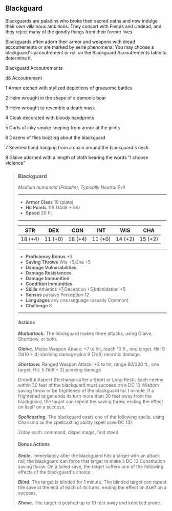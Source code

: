 ## Blackguard
Blackguards are paladins who broke their sacred oaths and now indulge their own villainous ambitions. They consort with Fiends and Undead, and they reject many of the goodly things from their former lives.

Blackguards often adorn their armor and weapons with dread accoutrements or are marked by eerie phenomena. You may choose a blackguard's accoutrement or roll on the Blackguard Accoutrements table to determine it.

Blackguard Accoutrements

d8	Accoutrement

1	Armor etched with stylized depictions of gruesome battles

2	Helm wrought in the shape of a demonic boar

3	Helm wrought to resemble a death mask

4	Cloak decorated with bloody handprints

5	Curls of inky smoke seeping from armor at the joints

6	Dozens of flies buzzing about the blackguard

7	Severed hand hanging from a chain around the blackguard's neck

8	Glaive adorned with a length of cloth bearing the words "I choose violence"

>### Blackguard
>*Medium humanoid  (Paladin), Typically Neutral Evil*
>___
>- **Armor Class** 18 (plate)
>- **Hit Points** 119 (14d8 + 56)
>- **Speed** 30 ft.
>___
>|**STR**|**DEX**|**CON**|**INT**|**WIS**|**CHA**|
>|:---:|:---:|:---:|:---:|:---:|:---:|
>|18 (+4)|11 (+0)|18 (+4)|11 (+0)|14 (+2)|15 (+2)|
>
>___
>- **Proficiency Bonus** +3
>- **Saving Throws** Wis +5,Cha +5
>- **Damage Vulnerabilities** 
>- **Damage Resistances** 
>- **Damage Immunities** 
>- **Condition Immunities** 
>- **Skills** Athletics +7,Deception +5,Intimidation +5
>- **Senses** passive Perception 12
>- **Languages** any one language (usually Common)
>- **Challenge** 8
>___
>#### Actions
>***Multiattack.*** The blackguard makes three attacks, using Glaive, Shortbow, or both.
>
>***Glaive.*** Melee Weapon Attack: +7 to hit, reach 10 ft., one target. Hit: 9 (1d10 + 4) slashing damage plus 9 (2d8) necrotic damage.
>
>***Shortbow.*** Ranged Weapon Attack: +3 to hit, range 80/320 ft., one target. Hit: 5 (1d6 + 2) piercing damage.
>
>Dreadful Aspect (Recharges after a Short or Long Rest). Each enemy within 30 feet of the blackguard must succeed on a DC 13 Wisdom saving throw or be frightened of the blackguard for 1 minute. If a frightened target ends its turn more than 30 feet away from the blackguard, the target can repeat the saving throw, ending the effect on itself on a success.
>
>***Spellcasting.*** The blackguard casts one of the following spells, using Charisma as the spellcasting ability (spell save DC 13):
>
>2/day each: command, dispel magic, find steed
>
>#### Bonus Actions
>***Smite.*** Immediately after the blackguard hits a target with an attack roll, the blackguard can force that target to make a DC 13 Constitution saving throw. On a failed save, the target suffers one of the following effects of the blackguard's choice:
>
>***Blind.*** The target is blinded for 1 minute. The blinded target can repeat the save at the end of each of its turns, ending the effect on itself on a success.
>
>***Shove.*** The target is pushed up to 10 feet away and knocked prone.
>

